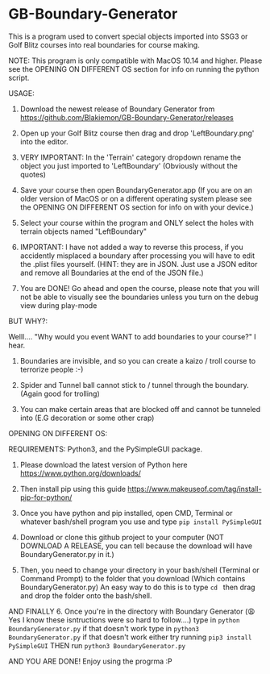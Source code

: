 # GB-Boundary-Generator
This is a program used to convert special objects imported into SSG3 or Golf Blitz courses into real boundaries for course making.

NOTE: This program is only compatible with MacOS 10.14 and higher. Please see the OPENING ON DIFFERENT OS section for info on running the python script.

USAGE:

1. Download the newest release of Boundary Generator from https://github.com/Blakiemon/GB-Boundary-Generator/releases

2. Open up your Golf Blitz course then drag and drop 'LeftBoundary.png' into the editor.

3. VERY IMPORTANT: In the 'Terrain' category dropdown rename the object you just imported to 'LeftBoundary' (Obviously without the quotes)

4. Save your course then open BoundaryGenerator.app (If you are on an older version of MacOS or on a different operating system please see the OPENING ON DIFFERENT OS section for info on with your device.)

5. Select your course within the program and ONLY select the holes with terrain objects named "LeftBoundary"

6. IMPORTANT: I have not added a way to reverse this process, if you accidently misplaced a boundary after processing you will have to edit the .plist files yourself. (HINT: they are in JSON. Just use a JSON editor and remove all Boundaries at the end of the JSON file.)

7. You are DONE! Go ahead and open the course, please note that you will not be able to visually see the boundaries unless you turn on the debug view during play-mode

BUT WHY?:

Welll.... "Why would you event WANT to add boundaries to your course?" I hear. 
1. Boundaries are invisible, and so you can create a kaizo / troll course to terrorize people :-)
 
2. Spider and Tunnel ball cannot stick to / tunnel through the boundary. (Again good for trolling)

3. You can make certain areas that are blocked off and cannot be tunneled into (E.G decoration or some other crap)

OPENING ON DIFFERENT OS:

REQUIREMENTS: Python3, and the PySimpleGUI package.
1. Please download the latest version of Python here https://www.python.org/downloads/

2. Then install pip using this guide https://www.makeuseof.com/tag/install-pip-for-python/

3. Once you have python and pip installed, open CMD, Terminal or whatever bash/shell program you use and type `pip install PySimpleGUI`

4. Download or clone this github project to your computer (NOT DOWNLOAD A RELEASE, you can tell because the download will have BoundaryGenerator.py in it.)

5. Then, you need to change your directory in your bash/shell (Terminal or Command Prompt) to the folder that you download (Which contains BoundaryGenerator.py)
An easy way to do this is to type `cd ` then drag and drop the folder onto the bash/shell.


AND FINALLY 
6. Once you're in the directory with Boundary Generator (😩 Yes I know these isntructions were so hard to follow....) type in `python BoundaryGenerator.py` if that doesn't work type in `python3 BoundaryGenerator.py` if that doesn't work either try running `pip3 install PySimpleGUI` THEN run `python3 BoundaryGenerator.py`

AND YOU ARE DONE! Enjoy using the progrma :P

